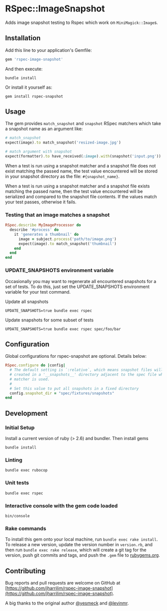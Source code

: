 # RSpec::ImageSnapshot

Adds image snapshot testing to Rspec which work on `MiniMagick::Image`s.

## Installation

Add this line to your application's Gemfile:

```ruby
gem 'rspec-image-snapshot'
```

And then execute:

```shell
bundle install
```

Or install it yourself as:

```shell
gem install rspec-snapshot
```

## Usage

The gem provides `match_snapshot` and `snapshot` RSpec matchers which take
a snapshot name as an argument like:

```ruby
# match_snapshot
expect(image).to match_snapshot('resized-image.jpg')

# match argument with snapshot
expect(formatter).to have_received(:image).with(snapshot('input.png'))
```

When a test is run using a snapshot matcher and a snapshot file does not exist
matching the passed name, the test value encountered will be stored in your
snapshot directory as the file: `#{snapshot_name}`.

When a test is run using a snapshot matcher and a snapshot file exists matching
the passed name, then the test value encountered will be serialized and
compared to the snapshot file contents. If the values match your test passes,
otherwise it fails.

### Testing that an image matches a snapshot

```ruby
RSpec.describe MyImageProcessor do
  describe '#process' do
    it 'generates a thumbnail' do
      image = subject.process('path/to/image.png')
      expect(image).to match_snapshot('thumbnail')
    end
  end
end
```

### UPDATE_SNAPSHOTS environment variable

Occasionally you may want to regenerate all encountered snapshots for a set of
tests. To do this, just set the UPDATE_SNAPSHOTS environment variable for your
test command.

Update all snapshots

```shell
UPDATE_SNAPSHOTS=true bundle exec rspec
```

Update snapshots for some subset of tests

```shell
UPDATE_SNAPSHOTS=true bundle exec rspec spec/foo/bar
```

## Configuration

Global configurations for rspec-snapshot are optional. Details below:

```ruby
RSpec.configure do |config|
  # The default setting is `:relative`, which means snapshot files will be
  # created in a '__snapshots__' directory adjacent to the spec file where the
  # matcher is used.
  #
  # Set this value to put all snapshots in a fixed directory
  config.snapshot_dir = "spec/fixtures/snapshots"
end
```

## Development

### Initial Setup

Install a current version of ruby (> 2.6) and bundler. Then install gems

```shell
bundle install
```

### Linting

```shell
bundle exec rubocop
```
### Unit tests

```shell
bundle exec rspec
```

### Interactive console with the gem code loaded

```shell
bin/console
```

### Rake commands

To install this gem onto your local machine, run `bundle exec rake install`. To
release a new version, update the version number in `version.rb`, and then run
`bundle exec rake release`, which will create a git tag for the version, push
git commits and tags, and push the `.gem` file to [rubygems.org](https://rubygems.org).

## Contributing

Bug reports and pull requests are welcome on GitHub at
[https://github.com/jharrilim/rspec-image-snapshot](https://github.com/jharrilim/rspec-image-snapshot).

A big thanks to the original author [@yesmeck](https://github.com/yesmeck) and [@levinmr](https://github.com/levinmr).
